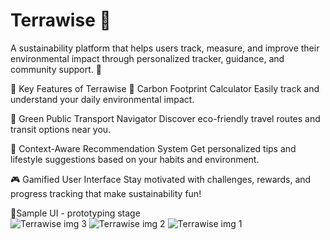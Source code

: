 
# Terrawise 🌱
A sustainability platform that helps users track, measure, and improve their environmental impact through personalized tracker, guidance, and community support. 🤝



🌟 Key Features of Terrawise
🧮 Carbon Footprint Calculator
Easily track and understand your daily environmental impact.

🚉 Green Public Transport Navigator
Discover eco-friendly travel routes and transit options near you.

🤖 Context-Aware Recommendation System
Get personalized tips and lifestyle suggestions based on your habits and environment.

🎮 Gamified User Interface
Stay motivated with challenges, rewards, and progress tracking that make sustainability fun!


🌟Sample UI - prototyping stage  
![Terrawise img 3](https://github.com/user-attachments/assets/86a97bf3-1f8a-4c2f-b46b-c38751a7b519)
![Terrawise img 2](https://github.com/user-attachments/assets/ac8655d8-0cc0-428d-8c55-e39969575698)
![Terrawise img 1](https://github.com/user-attachments/assets/eaf558b1-aea7-4f64-b860-50ac71ae1963)
